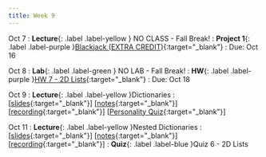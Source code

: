 ```yaml
---
title: Week 9
---
```


Oct 7
: **Lecture**{: .label .label-yellow } NO CLASS - Fall Break!
: **Project 1**{: .label .label-purple }[Blackjack (EXTRA CREDIT)](https://edstem.org/us/courses/61483/lessons/119708){:target="_blank"}
  : Due: Oct 16

Oct 8
: **Lab**{: .label .label-green } NO LAB - Fall Break!
: **HW**{: .label .label-purple }[HW 7 - 2D Lists](https://edstem.org/us/courses/61483/lessons/118830){:target="_blank"}
  : Due: Oct 18

Oct 9
: **Lecture**{: .label .label-yellow }Dictionaries
  :  \[[slides](https://docs.google.com/presentation/d/1FYpkcCwhhsVzt33zepSKZM1CfOjkkMpiPf7_sLaSUXE/edit?usp=sharing){:target="_blank"}\] \[[notes](https://docs.google.com/document/d/11Z9Qb1TtdrsIMDdkwilKz0pFUtFQY5LKiKJ_gbQiaXc/edit?usp=sharing){:target="_blank"}\] \[[recording](https://youtu.be/HXxE9-EzeBQ){:target="_blank"}\] \[[Personality Quiz](https://colab.research.google.com/drive/1NpEY0FmqwSaZp1bxXOL-wuh5KboXrpSC?usp=sharing){:target="_blank"}\]

Oct 11
: **Lecture**{: .label .label-yellow }Nested Dictionaries
  :  \[[slides](https://docs.google.com/presentation/d/15zxnl2MRl29A8Hvf4SvOnZFYzQNqWfmNyNUYJtA2RVY/edit?usp=sharing){:target="_blank"}\] \[[notes](https://docs.google.com/document/d/1o5wgxri7nvm3jwbfu02K3XXIudSutgYUmQiPTDdyEA0/edit?usp=sharing){:target="_blank"}\] \[[recording](https://docs.google.com/document/d/1XIpgIwvZjG4bXGgeAcSaYmJvrVk_f1_z-sAhTgoqWdY/edit?usp=sharing){:target="_blank"}\]
: **Quiz**{: .label .label-blue }Quiz 6 - 2D Lists